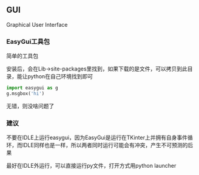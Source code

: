 ## GUI

Graphical User Interface

### EasyGui工具包

简单的工具包

安装后，会在Lib->site-packages里找到，如果下载的是文件，可以拷贝到此目录，能让python在自己环境找到即可

~~~python
import easygui as g
g.msgbox('hi')
~~~

无错，则没啥问题了

### 建议

不要在IDLE上运行easygui，因为EasyGui是运行在TKinter上并拥有自身事件循环，而IDLE同样也是一样，所以两者同时运行可能会有冲突，产生不可预测的后果

最好在IDLE外运行，可以直接运行py文件，打开方式用python launcher
